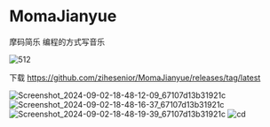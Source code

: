 # MomaJianyue
摩码简乐
编程的方式写音乐

![512](https://github.com/user-attachments/assets/eab5fa5b-14bc-4758-8401-4c0379ffc74f)

下载 https://github.com/zihesenior/MomaJianyue/releases/tag/latest

![Screenshot_2024-09-02-18-48-12-09_67107d13b31921c](https://github.com/user-attachments/assets/3fd2534d-fdf3-4488-b02a-479110927c5b)
![Screenshot_2024-09-02-18-48-16-37_67107d13b31921c](https://github.com/user-attachments/assets/0d02356b-5763-4ba3-bc33-0b9aacb1b365)
![Screenshot_2024-09-02-18-48-19-39_67107d13b31921c](https://github.com/user-attachments/assets/32797762-ae29-40b3-be79-b83a0a76de7a)
![cd](https://github.com/user-attachments/assets/800ff2c8-c603-46d2-ad3a-8416dfdb87d1)
